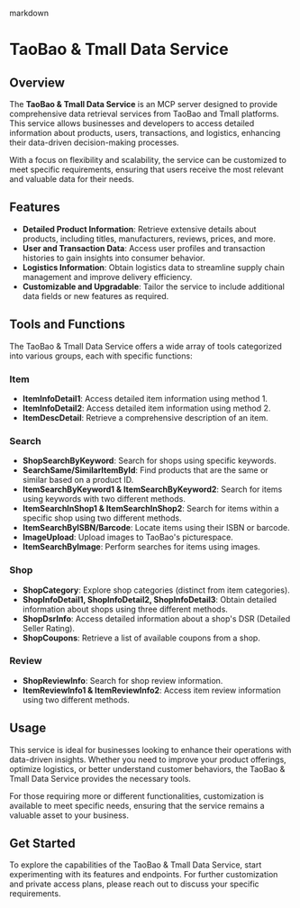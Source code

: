 markdown
# TaoBao & Tmall Data Service

## Overview

The **TaoBao & Tmall Data Service** is an MCP server designed to provide comprehensive data retrieval services from TaoBao and Tmall platforms. This service allows businesses and developers to access detailed information about products, users, transactions, and logistics, enhancing their data-driven decision-making processes.

With a focus on flexibility and scalability, the service can be customized to meet specific requirements, ensuring that users receive the most relevant and valuable data for their needs.

## Features

- **Detailed Product Information**: Retrieve extensive details about products, including titles, manufacturers, reviews, prices, and more.
- **User and Transaction Data**: Access user profiles and transaction histories to gain insights into consumer behavior.
- **Logistics Information**: Obtain logistics data to streamline supply chain management and improve delivery efficiency.
- **Customizable and Upgradable**: Tailor the service to include additional data fields or new features as required.

## Tools and Functions

The TaoBao & Tmall Data Service offers a wide array of tools categorized into various groups, each with specific functions:

### Item

- **ItemInfoDetail1**: Access detailed item information using method 1.
- **ItemInfoDetail2**: Access detailed item information using method 2.
- **ItemDescDetail**: Retrieve a comprehensive description of an item.

### Search

- **ShopSearchByKeyword**: Search for shops using specific keywords.
- **SearchSame/SimilarItemById**: Find products that are the same or similar based on a product ID.
- **ItemSearchByKeyword1 & ItemSearchByKeyword2**: Search for items using keywords with two different methods.
- **ItemSearchInShop1 & ItemSearchInShop2**: Search for items within a specific shop using two different methods.
- **ItemSearchByISBN/Barcode**: Locate items using their ISBN or barcode.
- **ImageUpload**: Upload images to TaoBao's picturespace.
- **ItemSearchByImage**: Perform searches for items using images.

### Shop

- **ShopCategory**: Explore shop categories (distinct from item categories).
- **ShopInfoDetail1, ShopInfoDetail2, ShopInfoDetail3**: Obtain detailed information about shops using three different methods.
- **ShopDsrInfo**: Access detailed information about a shop's DSR (Detailed Seller Rating).
- **ShopCoupons**: Retrieve a list of available coupons from a shop.

### Review

- **ShopReviewInfo**: Search for shop review information.
- **ItemReviewInfo1 & ItemReviewInfo2**: Access item review information using two different methods.

## Usage

This service is ideal for businesses looking to enhance their operations with data-driven insights. Whether you need to improve your product offerings, optimize logistics, or better understand customer behaviors, the TaoBao & Tmall Data Service provides the necessary tools.

For those requiring more or different functionalities, customization is available to meet specific needs, ensuring that the service remains a valuable asset to your business.

## Get Started

To explore the capabilities of the TaoBao & Tmall Data Service, start experimenting with its features and endpoints. For further customization and private access plans, please reach out to discuss your specific requirements.